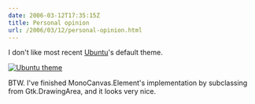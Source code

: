 ```yaml
---
date: 2006-03-12T17:35:15Z
title: Personal opinion
url: /2006/03/12/personal-opinion.html
---
```


<p>I don't like most recent <a href="http://www.ubuntu.com">Ubuntu</a>'s default theme.</p>
<p><a href="http://static.flickr.com/53/111583916_9259e2ef2b_o.png"><img src="http://static.flickr.com/53/111583916_9259e2ef2b_m.jpg" alt="Ubuntu theme" /></a></p>
<p>BTW. I've finished MonoCanvas.Element's implementation by subclassing from Gtk.DrawingArea, and it looks very nice.</p>
